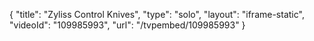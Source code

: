 {
    "title": "Zyliss Control Knives",
    "type": "solo",
    "layout": "iframe-static",
    "videoId": "109985993",
    "url": "\/tvpembed\/109985993"
}